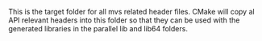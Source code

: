 This is the target folder for all mvs related header files.
CMake will copy al API relevant headers into this folder so that they can be 
used with the generated libraries in the parallel lib and lib64 folders.
